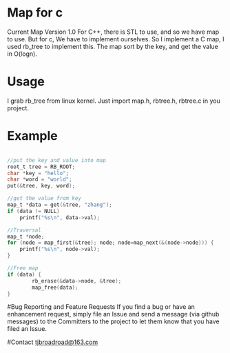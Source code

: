 # Map for c
Current Map Version 1.0
For C++, there is STL to use, and so we have map to use. But for c, We have to implement ourselves. So I implement a C map, I used rb_tree to implement this. The map sort by the key, and get the value in O(logn).

# Usage
I grab rb_tree from linux kernel. Just import map.h, rbtree.h, rbtree.c in you project.

# Example

```c

//put the key and value into map
root_t tree = RB_ROOT; 
char *key = "hello";
char *word = "world";
put(&tree, key, word);

//get the value from key
map_t *data = get(&tree, "zhang");
if (data != NULL)
	printf("%s\n", data->val);

//Traversal
map_t *node;
for (node = map_first(&tree); node; node=map_next(&(node->node))) {
	printf("%s\n", node->val);
}

//Free map
if (data) {
		rb_erase(&data->node, &tree);
		map_free(data);
}
````

#Bug Reporting and Feature Requests
If you find a bug or have an enhancement request, simply file an Issue and send a message (via github messages) to the Committers to the project to let them know that you have filed an Issue.

#Contact
tjbroadroad@163.com


